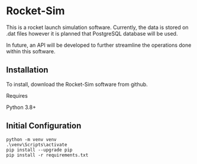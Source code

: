 # Rocket-Sim
This is a rocket launch simulation software.  Currently, the data is stored on .dat files however it is planned that 
PostgreSQL database will be used.  

In future, an API will be developed to further streamline the operations done within this software.

## Installation
To install, download the Rocket-Sim software from github.

Requires

Python 3.8+

## Initial Configuration
```
python -m venv venv
.\venv\Scripts\activate
pip install --upgrade pip
pip install -r requirements.txt
```
